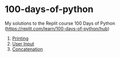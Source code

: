 # 100-days-of-python
My solutions to the Replit course 100 Days of Python (https://replit.com/learn/100-days-of-python/hub)

1. [Printing](https://replit.com/@NathanJGaul/Day-1-of-100-Days-of-Python?v=1)
2. [User Input](https://replit.com/@NathanJGaul/Day-2-of-100-Days-of-Python?v=1)
3. [Concatenation](https://replit.com/@NathanJGaul/Day-3-of-100-Days-of-Python?v=1)
